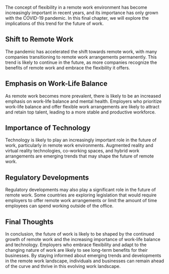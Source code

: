 
The concept of flexibility in a remote work environment has become increasingly important in recent years, and its importance has only grown with the COVID-19 pandemic. In this final chapter, we will explore the implications of this trend for the future of work.

Shift to Remote Work
--------------------

The pandemic has accelerated the shift towards remote work, with many companies transitioning to remote work arrangements permanently. This trend is likely to continue in the future, as more companies recognize the benefits of remote work and embrace the flexibility it offers.

Emphasis on Work-Life Balance
-----------------------------

As remote work becomes more prevalent, there is likely to be an increased emphasis on work-life balance and mental health. Employers who prioritize work-life balance and offer flexible work arrangements are likely to attract and retain top talent, leading to a more stable and productive workforce.

Importance of Technology
------------------------

Technology is likely to play an increasingly important role in the future of work, particularly in remote work environments. Augmented reality and virtual reality technologies, co-working spaces, and hybrid work arrangements are emerging trends that may shape the future of remote work.

Regulatory Developments
-----------------------

Regulatory developments may also play a significant role in the future of remote work. Some countries are exploring legislation that would require employers to offer remote work arrangements or limit the amount of time employees can spend working outside of the office.

Final Thoughts
--------------

In conclusion, the future of work is likely to be shaped by the continued growth of remote work and the increasing importance of work-life balance and technology. Employers who embrace flexibility and adapt to the changing nature of work are likely to see long-term benefits for their businesses. By staying informed about emerging trends and developments in the remote work landscape, individuals and businesses can remain ahead of the curve and thrive in this evolving work landscape.

